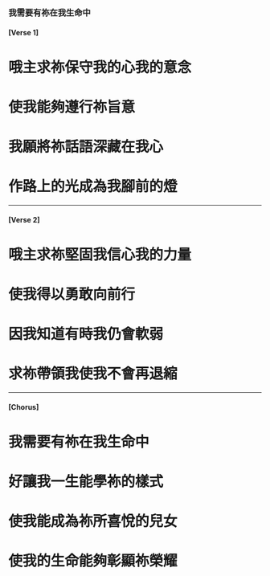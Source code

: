 ### 我需要有祢在我生命中
#### [Verse 1]
# 哦主求祢保守我的心我的意念
# 使我能夠遵行祢旨意
# 我願將祢話語深藏在我心
# 作路上的光成為我腳前的燈

---

#### [Verse 2]
# 哦主求祢堅固我信心我的力量
# 使我得以勇敢向前行
# 因我知道有時我仍會軟弱
# 求祢帶領我使我不會再退縮

---

#### [Chorus]
# 我需要有祢在我生命中
# 好讓我一生能學祢的樣式
# 使我能成為祢所喜悅的兒女
# 使我的生命能夠彰顯祢榮耀